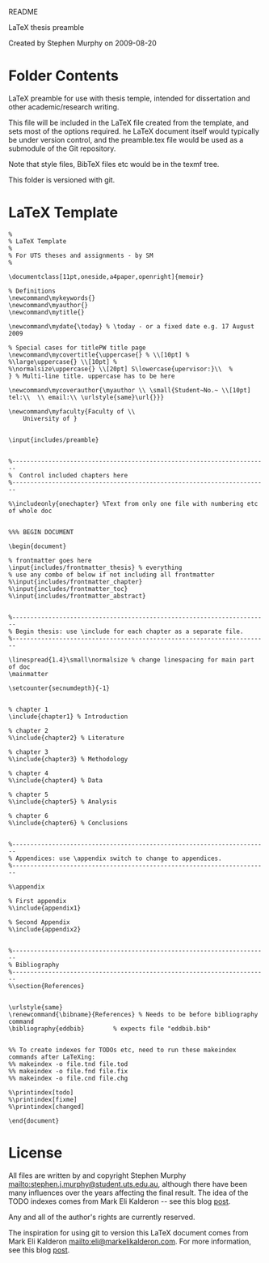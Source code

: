 README

LaTeX thesis preamble

Created by Stephen Murphy on 2009-08-20

# Folder Contents

LaTeX preamble for use with thesis temple, intended for dissertation and other academic/research writing.

This file will be included in the LaTeX file created from the template, and sets most of the options required. he LaTeX document itself would typically be under version control, and the preamble.tex file would be used as a submodule of the Git repository.

Note that style files, BibTeX files etc would be in the texmf tree.

This folder is versioned with git.

# LaTeX Template

    %
    % LaTeX Template
    %
    % For UTS theses and assignments - by SM
    %

    \documentclass[11pt,oneside,a4paper,openright]{memoir}

    % Definitions
    \newcommand\mykeywords{} 
    \newcommand\myauthor{} 
    \newcommand\mytitle{}

    \newcommand\mydate{\today} % \today - or a fixed date e.g. 17 August 2009

    % Special cases for titlePW title page
    \newcommand\mycovertitle{\uppercase{} % \\[10pt] %
    %\large\uppercase{} \\[10pt] %
    %\normalsize\uppercase{} \\[20pt] S\lowercase{upervisor:}\\  %
    } % Multi-line title. uppercase has to be here

    \newcommand\mycoverauthor{\myauthor \\ \small{Student~No.~ \\[10pt] tel:\\  \\ email:\\ \urlstyle{same}\url{}}}

    \newcommand\myfaculty{Faculty of \\
        University of }


    \input{includes/preamble}


    %-----------------------------------------------------------------------
    %  Control included chapters here
    %-----------------------------------------------------------------------

    %\includeonly{onechapter} %Text from only one file with numbering etc of whole doc


    %%% BEGIN DOCUMENT

    \begin{document}

    % frontmatter goes here
    \input{includes/frontmatter_thesis} % everything
    % use any combo of below if not including all frontmatter
    %\input{includes/frontmatter_chapter}
    %\input{includes/frontmatter_toc}
    %\input{includes/frontmatter_abstract}


    %-----------------------------------------------------------------------
    % Begin thesis: use \include for each chapter as a separate file.
    %-----------------------------------------------------------------------

    \linespread{1.4}\small\normalsize % change linespacing for main part of doc
    \mainmatter

    \setcounter{secnumdepth}{-1}


    % chapter 1
    \include{chapter1} % Introduction

    % chapter 2
    %\include{chapter2} % Literature

    % chapter 3
    %\include{chapter3} % Methodology

    % chapter 4
    %\include{chapter4} % Data

    % chapter 5
    %\include{chapter5} % Analysis

    % chapter 6
    %\include{chapter6} % Conclusions


    %-----------------------------------------------------------------------
    % Appendices: use \appendix switch to change to appendices.
    %-----------------------------------------------------------------------

    %\appendix

    % First appendix
    %\include{appendix1}

    % Second Appendix
    %\include{appendix2}


    %-----------------------------------------------------------------------
    % Bibliography
    %-----------------------------------------------------------------------
    %\section{References}


    \urlstyle{same}
    \renewcommand{\bibname}{References} % Needs to be before bibliography command
    \bibliography{eddbib}        % expects file "eddbib.bib"


    %% To create indexes for TODOs etc, need to run these makeindex commands after LaTeXing:
    %% makeindex -o file.tnd file.tod
    %% makeindex -o file.fnd file.fix
    %% makeindex -o file.cnd file.chg

    %\printindex[todo]
    %\printindex[fixme]
    %\printindex[changed]

    \end{document}

# License

All files are written by and copyright Stephen Murphy <mailto:stephen.j.murphy@student.uts.edu.au>, although there have been many influences over the years affecting the final result. The idea of the TODO indexes comes from Mark Eli Kalderon -- see this blog [post](http://markelikalderon.com/blog/2008/11/23/latex-todo/).

Any and all of the author's rights are currently reserved.

The inspiration for using git to version this LaTeX document comes from Mark Eli Kalderon <mailto:eli@markelikalderon.com>. For more information, see this blog [post](http://markelikalderon.com/blog/2008/07/31/keeping-your-latex-preamble-in-a-git-submodule/).